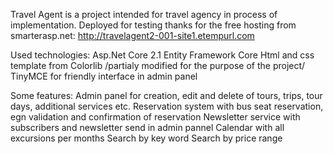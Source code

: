Travel Agent is a project intended for travel agency in process of implementation. 
Deployed for testing thanks for the free hosting from smarterasp.net: http://travelagent2-001-site1.etempurl.com

Used technologies:
Asp.Net Core 2.1
Entity Framework Core
Html and css template from Colorlib /partialy modified for the purpose of the project/
TinyMCE for friendly interface in admin panel

Some features:
Admin panel for creation, edit and delete of tours, trips, tour days, additional services etc.
Reservation system with bus seat reservation, egn validation and confirmation of reservation
Newsletter service with subscribers and newsletter send in admin pannel
Calendar with all excursions per months
Search by key word
Search by price range
